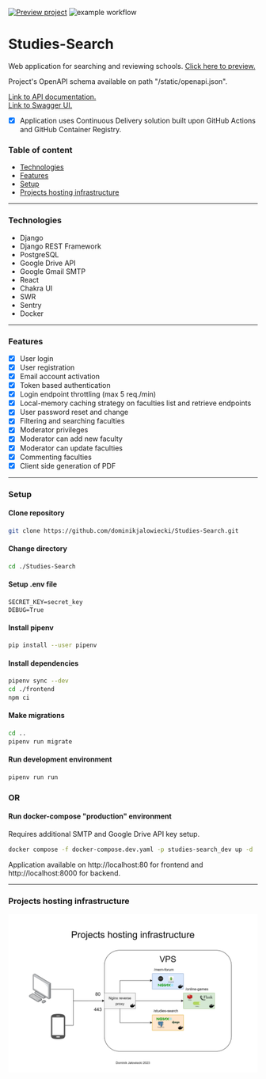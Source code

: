 [![Preview project](https://img.shields.io/static/v1?label=Django&message=Preview&color=green&style=flat&logo=Django)][preview]
![example workflow](https://github.com/dominikjalowiecki/Studies-Search/actions/workflows/publishimages.yml/badge.svg)

# Studies-Search

Web application for searching and reviewing schools. [Click here to preview.][preview]

Project's OpenAPI schema available on path "/static/openapi.json". <br/>

[Link to API documentation.](https://djalowiecki.toadres.pl/studies-search/api/static/api_documentation.html)<br/>
[Link to Swagger UI.](https://djalowiecki.toadres.pl/studies-search/api/static/swagger/index.html)

- [x] Application uses Continuous Delivery solution built upon GitHub Actions and GitHub Container Registry.

[preview]: https://djalowiecki.toadres.pl/studies-search/

### Table of content

- [Technologies](#technologies)
- [Features](#features)
- [Setup](#setup)
- [Projects hosting infrastructure](#projects-hosting-infrastructure)

---

### Technologies

- Django
- Django REST Framework
- PostgreSQL
- Google Drive API
- Google Gmail SMTP
- React
- Chakra UI
- SWR
- Sentry
- Docker

---

### Features

- [x] User login
- [x] User registration
- [x] Email account activation
- [x] Token based authentication
- [x] Login endpoint throttling (max 5 req./min)
- [x] Local-memory caching strategy on faculties list and retrieve endpoints
- [x] User password reset and change
- [x] Filtering and searching faculties
- [x] Moderator privileges
- [x] Moderator can add new faculty
- [x] Moderator can update faculties
- [x] Commenting faculties
- [x] Client side generation of PDF

---

### Setup

#### Clone repository

```bash
git clone https://github.com/dominikjalowiecki/Studies-Search.git
```

#### Change directory

```bash
cd ./Studies-Search
```

#### Setup .env file

```
SECRET_KEY=secret_key
DEBUG=True
```

#### Install pipenv

```bash
pip install --user pipenv
```

#### Install dependencies

```bash
pipenv sync --dev
cd ./frontend
npm ci
```

#### Make migrations

```bash
cd ..
pipenv run migrate
```

#### Run development environment

```bash
pipenv run run
```

### OR

#### Run docker-compose "production" environment

Requires additional SMTP and Google Drive API key setup.

```bash
docker compose -f docker-compose.dev.yaml -p studies-search_dev up -d
```

Application available on http://localhost:80 for frontend and http://localhost:8000 for backend.

---

### Projects hosting infrastructure

![Projects hosting infrastructure](/images/vps_infrastructure.drawio.png)
